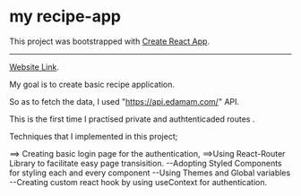 # my recipe-app

This project was bootstrapped with [Create React App](https://github.com/facebook/create-react-app).
*****
[Website Link](https://halilibrahimcelik.github.io/meal-recipe-app/).

 My goal is to create basic recipe application. 

So as to  fetch the data, I used  "https://api.edamam.com/" API.

This is the first time I practised private and  authtenticaded routes .
 
 Techniques that I  implemented in this project;
 
 ==> Creating basic login page for the authentication,
 ==>Using React-Router  Library to facilitate easy page transisition.
--Adopting Styled Components for styling each and every component
--Using Themes and Global variables 
--Creating custom react hook by using useContext for authentication.
